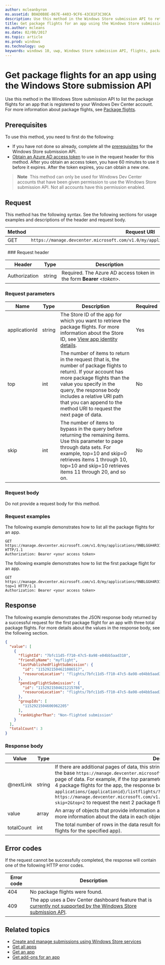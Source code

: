 ---author: mcleanbyronms.assetid: B0AD0B8E-867E-4403-9CF6-43C81F3C30CAdescription: Use this method in the Windows Store submission API to retrieve package flight information for an app that is registered to your Windows Dev Center account.title: Get package flights for an app using the Windows Store submission APIms.author: mcleansms.date: 02/08/2017ms.topic: articlems.prod: windowsms.technology: uwpkeywords: windows 10, uwp, Windows Store submission API, flights, package flights---# Get package flights for an app using the Windows Store submission APIUse this method in the Windows Store submission API to list the package flights for an app that is registered to your Windows Dev Center account. For more information about package flights, see [Package flights](https://msdn.microsoft.com/windows/uwp/publish/package-flights).## PrerequisitesTo use this method, you need to first do the following:* If you have not done so already, complete all the [prerequisites](create-and-manage-submissions-using-windows-store-services.md#prerequisites) for the Windows Store submission API.* [Obtain an Azure AD access token](create-and-manage-submissions-using-windows-store-services.md#obtain-an-azure-ad-access-token) to use in the request header for this method. After you obtain an access token, you have 60 minutes to use it before it expires. After the token expires, you can obtain a new one.>**Note**&nbsp;&nbsp;This method can only be used for Windows Dev Center accounts that have been given permission to use the Windows Store submission API. Not all accounts have this permission enabled.## RequestThis method has the following syntax. See the following sections for usage examples and descriptions of the header and request body.| Method | Request URI                                                      ||--------|------------------------------------------------------------------|| GET    | ```https://manage.devcenter.microsoft.com/v1.0/my/applications/{applicationId}/listflights``` |<span/> ### Request header| Header        | Type   | Description                                                                 ||---------------|--------|-----------------------------------------------------------------------------|| Authorization | string | Required. The Azure AD access token in the form **Bearer** &lt;*token*&gt;. |<span/>### Request parameters|  Name  |  Type  |  Description  |  Required  ||------|------|------|------||  applicationId  |  string  |  The Store ID of the app for which you want to retrieve the package flights. For more information about the Store ID, see [View app identity details](https://msdn.microsoft.com/windows/uwp/publish/view-app-identity-details).  |  Yes  ||  top  |  int  |  The number of items to return in the request (that is, the number of package flights to return). If your account has more package flights than the value you specify in the query, the response body includes a relative URI path that you can append to the method URI to request the next page of data.  |  No  ||  skip  |  int  |  The number of items to bypass in the query before returning the remaining items. Use this parameter to page through data sets. For example, top=10 and skip=0 retrieves items 1 through 10, top=10 and skip=10 retrieves items 11 through 20, and so on.  |  No  |<span/>### Request bodyDo not provide a request body for this method.### Request examplesThe following example demonstrates how to list all the package flights for an app.```GET https://manage.devcenter.microsoft.com/v1.0/my/applications/9NBLGGH4R315/listflights HTTP/1.1Authorization: Bearer <your access token>```The following example demonstrates how to list the first package flight for an app.```GET https://manage.devcenter.microsoft.com/v1.0/my/applications/9NBLGGH4R315/listflights?top=1 HTTP/1.1Authorization: Bearer <your access token>```## ResponseThe following example demonstrates the JSON response body returned by a successful request for the first package flight for an app with three total package flights. For more details about the values in the response body, see the following section.```json{  "value": [    {      "flightId": "7bfc11d5-f710-47c5-8a98-e04bb5aad310",      "friendlyName": "myflight",      "lastPublishedFlightSubmission": {        "id": "1152921504621086517",        "resourceLocation": "flights/7bfc11d5-f710-47c5-8a98-e04bb5aad310/submissions/1152921504621086517"      },      "pendingFlightSubmission": {        "id": "1152921504621215786",        "resourceLocation": "flights/7bfc11d5-f710-47c5-8a98-e04bb5aad310/submissions/1152921504621215786"      },      "groupIds": [        "1152921504606962205"      ],      "rankHigherThan": "Non-flighted submission"    }  ],  "totalCount": 3}```### Response body| Value      | Type   | Description                                                                                                                                                                                                                                                                         ||------------|--------|----------------------------------------------------------------------------------------------------------------------------------------------------------------------------------------------------------------------------------------------------------------------------------------|| @nextLink  | string | If there are additional pages of data, this string contains a relative path that you can append to the base ```https://manage.devcenter.microsoft.com/v1.0/my/``` request URI to request the next page of data. For example, if the *top* parameter of the initial request body is set to 2 but there are 4 package flights for the app, the response body will include a @nextLink value of ```applications/{applicationid}/listflights/?skip=2&top=2```, which indicates that you can call ```https://manage.devcenter.microsoft.com/v1.0/my/applications/{applicationid}/listflights/?skip=2&top=2``` to request the next 2 package flights. || value      | array  | An array of objects that provide information about package flights for the specified app. For more information about the data in each object, see [Flight resource](get-app-data.md#flight-object).                                                                                                                           || totalCount | int    | The total number of rows in the data result for the query (that is, the total number of package flights for the specified app).                                                                                                                                                                                                                             |<span/>## Error codesIf the request cannot be successfully completed, the response will contain one of the following HTTP error codes.| Error code |  Description   ||--------|------------------|| 404  | No package flights were found. || 409  | The app uses a Dev Center dashboard feature that is [currently not supported by the Windows Store submission API](create-and-manage-submissions-using-windows-store-services.md#not_supported).  |<span/>## Related topics* [Create and manage submissions using Windows Store services](create-and-manage-submissions-using-windows-store-services.md)* [Get all apps](get-all-apps.md)* [Get an app](get-an-app.md)* [Get add-ons for an app](get-add-ons-for-an-app.md)